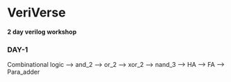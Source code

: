 # VeriVerse
**2 day verilog workshop**

### DAY-1
Combinational logic
  --> and_2
  --> or_2
  --> xor_2
  --> nand_3
  --> HA
  --> FA
  --> Para_adder
  
